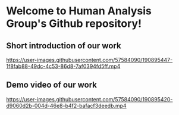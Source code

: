 # Welcome to Human Analysis Group's Github repository!

## Short introduction of our work

https://user-images.githubusercontent.com/57584090/190895447-1f8fab88-49dc-4c53-86d8-7af0394fd5ff.mp4

## Demo video of our work

https://user-images.githubusercontent.com/57584090/190895420-d9060d2b-004d-46e8-b4f2-bafacf3deedb.mp4
